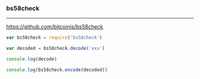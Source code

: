 ### bs58check
---
https://github.com/bitcoinjs/bs58check

```js
var bs58check = require('bs58check')

var decoded = bs58check.decode('xxx')

console.log(decode)

console.log(bs58check.encode(decoded))
```

```
```

```
```


